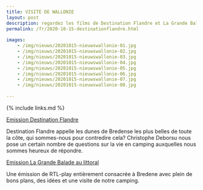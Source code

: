 ```yaml
---
title: VISITE DE WALLONIE
layout: post
description: regardez les films de Destination Flandre et La Grande Balade
permalink: /fr/2020-10-15-destinationflandre.html
    
images:  
    - /img/nieuws/20201015-nieuwswallonie-01.jpg
    - /img/nieuws/20201015-nieuwswallonie-02.jpg
    - /img/nieuws/20201015-nieuwswallonie-03.jpg
    - /img/nieuws/20201015-nieuwswallonie-04.jpg
    - /img/nieuws/20201015-nieuwswallonie-05.jpg
    - /img/nieuws/20201015-nieuwswallonie-06.jpg
    - /img/nieuws/20201015-nieuwswallonie-07.jpg
    - /img/nieuws/20201015-nieuwswallonie-08.jpg
    
---
```


{% include links.md %}

[Emission Destination Flandre](https://youtu.be/L4Ts-1XkAeE)

Destination Flandre appelle les dunes de Bredense les plus belles de toute la côte, qui sommes-nous pour contredire cela?
Christophe Deborsu nous pose un certain nombre de questions sur la vie en camping auxquelles nous sommes heureux de répondre.


[Emission La Grande Balade au littoral](https://www.rtlplay.be/la-grande-balade-p_8539/la-grande-balade-au-littoral-c_12779159)

Une émission de RTL-play entièrement consacrée à Bredene avec plein de bons plans, des idées et une visite de notre camping.




